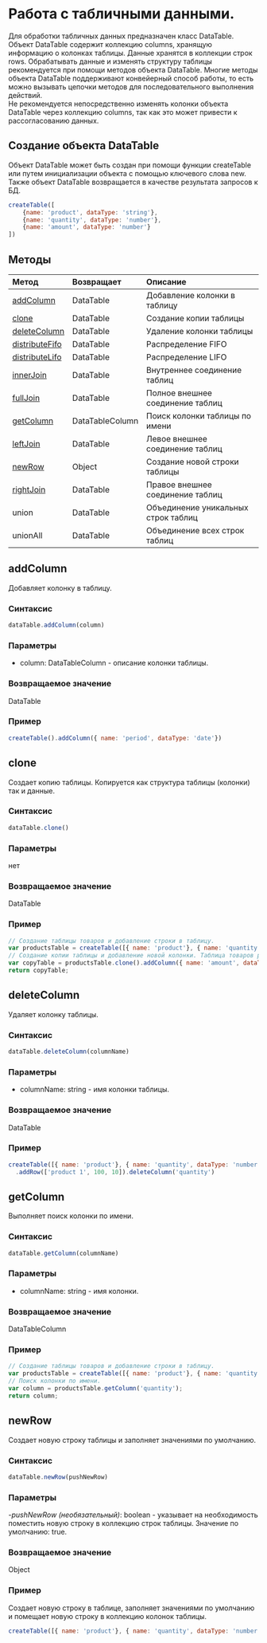# Работа с табличными данными.

Для обработки табличных данных предназначен класс DataTable. Объект DataTable содержит коллекцию columns,
хранящую информацию о колонках таблицы. Данные хранятся в коллекции строк rows. Обрабатывать данные и изменять структуру
таблицы рекомендуется при помощи методов объекта DataTable. Многие методы объекта DataTable поддерживают конвейерный
способ работы, то есть можно вызывать цепочки методов для последовательного выполнения действий.  
Не рекомендуется непосредственно изменять колонки объекта DataTable через коллекцию columns, так как это
может привести к рассогласованию данных.

## Создание объекта DataTable

Объект DataTable может быть создан при помощи функции createTable или путем инициализации объекта с помощью ключевого
слова new.
Также объект DataTable возвращается в качестве результата запросов к БД.

```javascript
createTable([
    {name: 'product', dataType: 'string'},
    {name: 'quantity', dataType: 'number'},
    {name: 'amount', dataType: 'number'}
])
```

## Методы

| Метод                                                      | Возвращает      | Описание                            |
| :--------------------------------------------------------- | :-------------- | :---------------------------------- |
| [addColumn](#addcolumn)                                    | DataTable       | Добавление колонки в таблицу        |
| [clone](#clone)                                            | DataTable       | Создание копии таблицы              |
| [deleteColumn](#deletecolumn)                              | DataTable       | Удаление колонки таблицы            |
| [distributeFifo](dataTableDistribution.md#distribute-fifo) | DataTable       | Распределение FIFO                  |
| [distributeLifo](dataTableDistribution.md#distribute-lifo) | DataTable       | Распределение LIFO                  |
| [innerJoin](dataTableJoins.md#inner-join)                  | DataTable       | Внутреннее соединение таблиц        |
| [fullJoin](dataTableJoins.md#full-join)                    | DataTable       | Полное внешнее соединение таблиц    |
| [getColumn](#getcolumn)                                    | DataTableColumn | Поиск колонки таблицы по имени      |
| [leftJoin](dataTableJoins.md#left-join)                    | DataTable       | Левое внешнее соединение таблиц     |
| [newRow](#newrow)                                          | Object          | Создание новой строки таблицы       |
| [rightJoin](dataTableJoins.md#right-join)                  | DataTable       | Правое внешнее соединение таблиц    |
| union                                                      | DataTable       | Объединение уникальных строк таблиц |
| unionAll                                                   | DataTable       | Объединение всех строк таблиц       |


## addColumn

Добавляет колонку в таблицу.

### Синтаксис
```javascript
dataTable.addColumn(column)
```
### Параметры
- column: DataTableColumn - описание колонки таблицы.

### Возвращаемое значение
DataTable

### Пример
```javascript
createTable().addColumn({ name: 'period', dataType: 'date'})
```

## clone

Создает копию таблицы. 
Копируется как структура таблицы (колонки) так и данные.

### Синтаксис
```javascript
dataTable.clone()
```

### Параметры
нет

### Возвращаемое значение
DataTable

### Пример
```javascript
// Создание таблицы товаров и добавление строки в таблицу.
var productsTable = createTable([{ name: 'product'}, { name: 'quantity', dataType: 'number'}]).addRow(['product 1', 100]);
// Создание копии таблицы и добавление новой колонки. Таблица товаров productsTable остается неизменной.
var copyTable = productsTable.clone().addColumn({ name: 'amount', dataType: 'number'});
return copyTable;
```

## deleteColumn

Удаляет колонку таблицы.

### Синтаксис
```javascript
dataTable.deleteColumn(columnName)
```

### Параметры
- columnName: string - имя колонки таблицы.

### Возвращаемое значение
DataTable

### Пример
```javascript
createTable([{ name: 'product'}, { name: 'quantity', dataType: 'number'}, { name: 'price', dataType: 'number'}])
  .addRow(['product 1', 100, 10]).deleteColumn('quantity')
```

## getColumn

Выполняет поиск колонки по имени.

### Синтаксис
```javascript
dataTable.getColumn(columnName)
```

### Параметры
- columnName: string - имя колонки.

### Возвращаемое значение
DataTableColumn

### Пример
```javascript
// Создание таблицы товаров и добавление строки в таблицу.
var productsTable = createTable([{ name: 'product'}, { name: 'quantity', dataType: 'number'}]).addRow(['product 1', 100]);
// Поиск колонки по имени.
var column = productsTable.getColumn('quantity');
return column;
```
## newRow
Создает новую строку таблицы и заполняет значениями по умолчанию.

### Синтаксис
```javascript
dataTable.newRow(pushNewRow)
```
### Параметры
-*pushNewRow (необязательный)*: boolean - указывает на необходимость поместить новую строку 
в коллекцию строк таблицы. Значение по умолчанию: true.

### Возвращаемое значение
Object

### Пример
Создает новую строку в таблице, заполняет значениями по умолчанию 
и помещает новую строку в коллекцию колонок таблицы.

```javascript
createTable([{ name: 'product'}, { name: 'quantity', dataType: 'number'}]).newRow();
```
